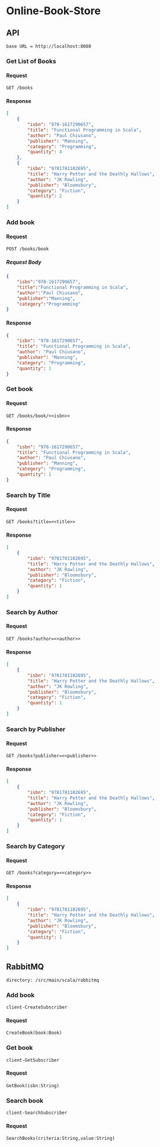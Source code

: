 # Online-Book-Store

## API
```base URL = http://localhost:8080```
### Get List of Books
#### Request
```GET /books```
#### Response
```json
[
    {
        "isbn": "978-1617290657",
        "title": "Functional Programming in Scala",
        "author": "Paul Chiusano",
        "publisher": "Manning",
        "category": "Programming",
        "quantity": 4
    },
    {
        "isbn": "9781781102695",
        "title": "Harry Potter and the Deathly Hallows",
        "author": "JK Rowling",
        "publisher": "Bloomsbury",
        "category": "Fiction",
        "quantity": 2
    }
]
```
### Add book
#### Request
```POST /books/book```
##### Request Body
```json
{
    "isbn":"978-1617290657",
    "title":"Functional Programming in Scala",
    "author":"Paul Chiusano",
    "publisher":"Manning",
    "category":"Programming"
}
```
#### Response
```json
{
    "isbn": "978-1617290657",
    "title": "Functional Programming in Scala",
    "author": "Paul Chiusano",
    "publisher": "Manning",
    "category": "Programming",
    "quantity": 1
}
```
### Get book
#### Request
```GET /books/book/<<isbn>>```
#### Response
```json
{
    "isbn": "978-1617290657",
    "title": "Functional Programming in Scala",
    "author": "Paul Chiusano",
    "publisher": "Manning",
    "category": "Programming",
    "quantity": 1
}

```
### Search by Title
#### Request
```GET /books?title=<<title>>```
#### Response
```json
[
    {
        "isbn": "9781781102695",
        "title": "Harry Potter and the Deathly Hallows",
        "author": "JK Rowling",
        "publisher": "Bloomsbury",
        "category": "Fiction",
        "quantity": 1
    }
]
```
### Search by Author
#### Request
```GET /books?author=<<author>>```
#### Response
```json
[
    {
        "isbn": "9781781102695",
        "title": "Harry Potter and the Deathly Hallows",
        "author": "JK Rowling",
        "publisher": "Bloomsbury",
        "category": "Fiction",
        "quantity": 1
    }
]
```
### Search by Publisher
#### Request
```GET /books?publisher=<<publisher>>```
#### Response
```json
[
    {
        "isbn": "9781781102695",
        "title": "Harry Potter and the Deathly Hallows",
        "author": "JK Rowling",
        "publisher": "Bloomsbury",
        "category": "Fiction",
        "quantity": 1
    }
]
```
### Search by Category
#### Request
```GET /books?category=<<category>>```
#### Response
```json
[
    {
        "isbn": "9781781102695",
        "title": "Harry Potter and the Deathly Hallows",
        "author": "JK Rowling",
        "publisher": "Bloomsbury",
        "category": "Fiction",
        "quantity": 1
    }
]
```
## RabbitMQ
```directory: /src/main/scala/rabbitmq```
### Add book
```client-CreateSubscriber```
#### Request
```CreateBook(book:Book)```
### Get book
```client-GetSubscriber```
#### Request
```GetBook(isbn:String)```
### Search book
```client-SearchSubscriber```
#### Request
```SearchBooks(criteria:String,value:String)```
